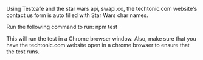 Using Testcafe and the star wars api, swapi.co, the techtonic.com website's contact us form is auto filled with Star Wars char names. 

Run the following command to run: 
npm test

This will run the test in a Chrome browser window. Also, make sure that you have the techtonic.com website open in a chrome browser to ensure that the test runs. 